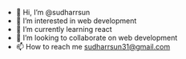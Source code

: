 - 👋 Hi, I’m @sudharrsun
- 👀 I’m interested in web development
- 🌱 I’m currently learning react
- 💞️ I’m looking to collaborate on web development
- 📫 How to reach me sudharrsun31@gmail.com

<!---
sudharrsun/sudharrsun is a ✨ special ✨ repository because its `README.md` (this file) appears on your GitHub profile.
You can click the Preview link to take a look at your changes.
--->
